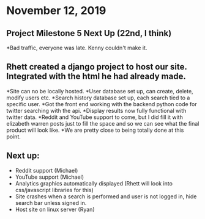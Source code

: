 # November 12, 2019

## Project Milestone 5 Next Up (22nd, I think)
*Bad traffic, everyone was late. Kenny couldn't make it.

## Rhett created a django project to host our site. Integrated with the html he had already made.
*Site can no be locally hosted.
*User database set up, can create, delete, modify users etc.
*Search history database set up, each search tied to a specific user.
*Got the front end working with the backend python code for twitter searching with the api.
*Display results now fully functional with twitter data.
*Reddit and YouTube support to come, but I did fill it with elizabeth warren posts just to fill the space and so we can see what the final product will look like.
*We are pretty close to being totally done at this point.

## Next up:
* Reddit support (Michael)
* YouTube support (Michael)
* Analytics graphics automatically displayed (Rhett will look into css/javascript libraries for this)
* Site crashes when a search is performed and user is not logged in, hide search bar unless signed in.
* Host site on linux server (Ryan)
